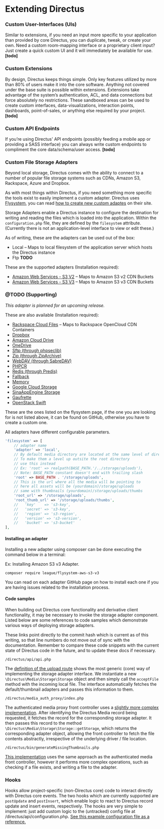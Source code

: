 # Extending Directus

### Custom User-Interfaces (UIs)
Similar to extensions, if you need an input more specific to your application than provided by core Directus, you can duplicate, tweak, or create your own. Need a custom room-mapping interface or a proprietary client input? Just create a quick custom UI and it will immediately be available for use.
**[todo]**

### Custom Extensions
By design, Directus keeps things simple. Only key features utilized by more than 80% of users make it into the core software. Anything not covered under the base suite is possible within extensions. Extensions take advantage of the system’s authentication, ACL, and data connections but force absolutely no restrictions. These sandboxed areas can be used to create custom interfaces, data-visualizations, interaction points, dashboards, point-of-sales, or anything else required by your project.
**[todo]**

### Custom API Endpoints
If you’re using Directus' API endpoints (possibly feeding a mobile app or providing a SASS interface) you can always write custom endpoints to compliment the core data/schema/user access.
**[todo]**

### Custom File Storage Adapters

Beyond local storage, Directus comes with the ability to connect to a number of popular file storage systems such as CDNs, Amazon S3, Rackspace, Azure and Dropbox.

As with most things within Directus, if you need something more specific the tools exist to easily implement a custom adapter. Directus uses [Flysystem](https://github.com/thephpleague/flysystem), you can read [how to create new custom adaptes](https://flysystem.thephpleague.com/creating-an-adapter/) on their site.

Storage Adapters enable a Directus instance to configure the destination for writing and reading the files which is loaded into the application. Within the `configuration.php` file, they are defined by the `filesystem` attribute. (Currently there is not an application-level interface to view or edit these.)

As of writing, these are the adapters can be used out of the box:

- Local – Maps to local filesystem of the application server which hosts the Directus instance
- Ftp **TODO**

These are the supported adapters (Installation required):
- [Amazon Web Services - S3 V2](https://github.com/thephpleague/flysystem-aws-s3-v2) – Maps to Amazon S3 v2 CDN Buckets
- [Amazon Web Services - S3 V3](https://github.com/thephpleague/flysystem-aws-s3-v3) – Maps to Amazon S3 v3 CDN Buckets

### @TODO (Supporting)

_This adapter is planned for an upcoming release._

These are also available (Installation required):

- [Rackspace Cloud Files](https://github.com/thephpleague/flysystem-rackspace) – Maps to Rackspace OpenCloud CDN Containers
- [Dropbox](https://github.com/thephpleague/flysystem-dropbox)
- [Amazon Cloud Drive](https://github.com/nikkiii/flysystem-acd)
- [OneDrive](https://github.com/jacekbarecki/flysystem-onedrive)
- [Sftp (through phpseclib)](https://github.com/thephpleague/flysystem-sftp)
- [Zip (through ZipArchive)](https://github.com/thephpleague/flysystem-ziparchive)
- [WebDAV (through SabreDAV)](https://github.com/thephpleague/flysystem-webdav)
- [PHPCR](https://github.com/thephpleague/flysystem-phpcr)
- [Redis (through Predis)](https://github.com/danhunsaker/flysystem-redis)
- [Fallback](https://github.com/Litipk/flysystem-fallback-adapter)
- [Memory](https://github.com/thephpleague/flysystem-memory)
- [Google Cloud Storage](https://github.com/Superbalist/flysystem-google-storage)
- [SinaAppEngine Storage](https://github.com/litp/flysystem-sae-storage)
- [Gaufrette](https://github.com/jenkoian/flysystem-gaufrette)
- [OpenStack Swift](https://github.com/nimbusoftltd/flysystem-openstack-swift)

These are the ones listed on the flysystem page, if the one you are looking for is not listed above, it can be found on GitHub, otherwise you have to create a custom one.

All adapters have different configurable parameters.

```php
'filesystem' => [
    // adapter name
    'adapter' => 'local',
    // By default media directory are located at the same level of directus root
    // To make them a level up outsite the root directory
    // use this instead
    // Ex: 'root' => realpath(BASE_PATH.'/../storage/uploads'),
    // Note: BASE_PATH constant doesn't end with trailing slash
    'root' => BASE_PATH . '/storage/uploads',
    // This is the url where all the media will be pointing to
    // here all assets will be (yourdomain)/storage/uploads
    // same with thumbnails (yourdomain)/storage/uploads/thumbs
    'root_url' => '/storage/uploads',
    'root_thumb_url' => '/storage/uploads/thumbs',
    //   'key'    => 's3-key',
    //   'secret' => 's3-key',
    //   'region' => 's3-region',
    //   'version' => 's3-version',
    //   'bucket' => 's3-bucket'
],
```

#### Installing an adapter

Installing a new adapter using composer can be done executing the command below in a terminal:

Ex: Installing Amazon S3 v3 Adapter.

```
composer require league/flysystem-aws-s3-v3
```

You can read on each adapter GitHub page on how to install each one if you are having issues related to the installation process.

#### Code samples

When building out Directus core functionality and derivative client functionality, it may be necessary to invoke the storage adapter component. Listed below are some references to code samples which demonstrate various ways of deploying storage adapters.

These links point directly to the commit hash which is current as of this writing, so that line numbers do not move out of sync with the documentation. Remember to compare these code snippets with the current state of Directus code in the future, and to update these docs if necessary.

`/directus/api/api.php`

The [definition of the upload route](https://www.google.com/url?q=https%3A%2F%2Fgithub.com%2FRNGR%2Fdirectus6%2Fblob%2Ff386da45a4957f776c4a701fdd31aae2c93e1273%2Fapi%2Fapi.php%23L781&sa=D&sntz=1&usg=AFQjCNF61vBWbi9eTJc1FvUaSCXAnXM_uQ) shows the most generic (core) way of implementing the storage adapter interface.  We instantiate a new `\Directus\Media\Storage\Storage` object and then simply call the `acceptFile` method with the incoming local file. The interface automatically fetches the default/thumbnail adapters and passes this information to them.

`/directus/media_auth_proxy/index.php`

The authenticated media proxy front controller uses a [slightly more complex implementation](https://www.google.com/url?q=https%3A%2F%2Fgithub.com%2FRNGR%2Fdirectus6%2Fblob%2Ff386da45a4957f776c4a701fdd31aae2c93e1273%2Fmedia_auth_proxy%2Findex.php%23L120&sa=D&sntz=1&usg=AFQjCNFvgWXCSmwfnxuTzYVgymy3TNEujg). After identifying the Directus Media record being requested, it fetches the record for the corresponding storage adapter. It then passes this record to the method `\Directus\Media\Storage\Storage::getStorage`, which returns the corresponding adapter object, allowing the front controller to fetch the file contents abstractly, irrespective of the underlying driver / file location.

`/directus/bin/generateMissingThumbnails.php`

[This implementation](https://www.google.com/url?q=https%3A%2F%2Fgithub.com%2FRNGR%2Fdirectus6%2Fblob%2Ff386da45a4957f776c4a701fdd31aae2c93e1273%2Fbin%2FgenerateMissingThumbnails.php&sa=D&sntz=1&usg=AFQjCNFJOUy3bKpTj0W4XtYE5nwsP_9ZUg) uses the same approach as the authenticated media front controller, however it performs more complex operations, such as checking if a file exists, and writing a file to the adapter.

### Hooks

Hooks allow project-specific (non-Directus core) code to interact directly with Directus core events. The two hooks which are currently supported are `postUpdate` and `postInsert`, which enable logic to react to Directus record update and insert events, respectively. The hooks are very simple to implement: just add custom logic to the (untracked) config file at  /directus/api/configuration.php. [See this example configuration file as a reference.](https://github.com/RNGR/directus6/blob/f386da45a4957f776c4a701fdd31aae2c93e1273/api/configuration.example.php#L31)
